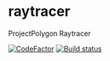 # raytracer
ProjectPolygon Raytracer

[![CodeFactor](https://www.codefactor.io/repository/github/projectpolygon/raytracer/badge/master?s=f87b3bf21de25a2ad3cbfb1c2882c2bb7c40d0bf)](https://www.codefactor.io/repository/github/projectpolygon/raytracer/overview/master) [![Build status](https://ci.appveyor.com/api/projects/status/83k0apekcjlsje63/branch/master?svg=true)](https://ci.appveyor.com/project/tbgiles/raytracer/branch/master)
